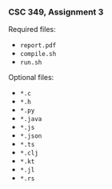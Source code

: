 ### CSC 349, Assignment 3

Required files:
  * `report.pdf`
  * `compile.sh`
  * `run.sh`

Optional files:
  * `*.c`
  * `*.h`
  * `*.py`
  * `*.java`
  * `*.js`
  * `*.json`
  * `*.ts`
  * `*.clj`
  * `*.kt`
  * `*.jl`
  * `*.rs`
